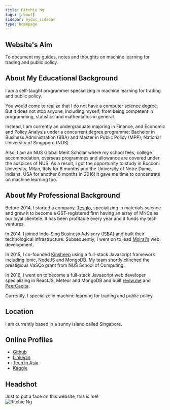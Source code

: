 ```yaml
---
title: Ritchie Ng
tags: [about]
sidebar: mydoc_sidebar
type: homepage
---
```

## Website's Aim

To document my guides, notes and thoughts on machine learning for trading and public policy.

## About My Educational Background

I am a self-taught programmer specializing in machine learning for trading and public policy. 

You would come to realize that I do not have a computer science degree. But it does not stop anyone, including myself, from being competent in programming, statistics and mathematics in general.

Instead, I am currently an undergraduate majoring in Finance, and Economic and Policy Analysis under a concurrent degree programme: Bachelor in Business Administration (BBA) and Master in Public Policy (MPP), National University of Singapore (NUS).

Also, I am an NUS Global Merit Scholar where my school fees, college accommodation, overseas programmes and allowance are covered under the auspices of NUS. As a result, I got the opportunity to study in Bocconi University, Milan, Italy for 6 months and the University of Notre Dame, Indiana, USA for another 6 months in 2016! It gave me time to concentrate on machine learning too. 

## About My Professional Background
Before 2014, I started a company, [Tesglo](http://www.tesglo.com), specializing in materials science and grew it to become a GST-registered firm having an array of MNCs as our loyal clientele. It has been profitable every year and it funds my tech ventures.

In 2014, I joined Indo-Sing Business Advisory [(ISBA)](http://www.isbabiz.com/about/) and built their technological infrastructure. Subsequently, I went on to lead [Moirai's](http://www.moiraidesign.com) web development.

In 2015, I co-founded [Kinsheep](http://www.jfdi.asia/blog/jfdi-discover-helps-kinsheep-win-10k) using a full-stack Javascript framework including Ionic, NodeJS and MongoDB. My team shortly clinched the prestigious VaSCo grant from NUS School of Computing.

In 2016, I went on to become a full-stack Javascript web developer specializing in ReactJS, Meteor and MongoDB and built [reviw.me](https://www.reviw.me) and [PeerCapita](https://www.peercapita.com).

Currently, I specialize in machine learning for trading and public policy.

## Location
I am currently based in a sunny island called Singapore.

## Online Profiles
- [Github](https://github.com/ritchieng)
- [Linkedin](https://www.linkedin.com/in/ritchieng)
- [Tech in Asia](https://www.techinasia.com/profile/ritchieng)
- [Kaggle](https://www.kaggle.com/ritchieng)

## Headshot
Just to put a face on this website, this is me!
<br />
![Ritchie Ng](http://res.cloudinary.com/ritchieng/image/upload/v1468818829/ritchieng.com/ritchieng_web_gt0o50.png)
